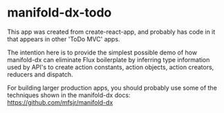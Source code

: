 # manifold-dx-todo
This app was created from create-react-app, and probably has code in it that appears in other 'ToDo MVC' apps.

The intention here is to provide the simplest possible demo of how manifold-dx can eliminate Flux boilerplate by 
inferring type information used by API's to create action constants, action objects, action creators, reducers and 
dispatch.

For building larger production apps, you should probably use some of the techniques shown 
in the manifold-dx docs: https://github.com/mfsjr/manifold-dx

